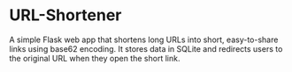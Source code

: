 # URL-Shortener
A simple Flask web app that shortens long URLs into short, easy-to-share links using base62 encoding. It stores data in SQLite and redirects users to the original URL when they open the short link.
